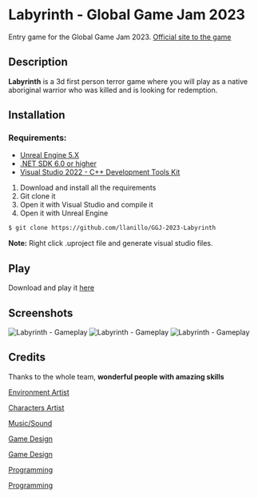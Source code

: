 # Labyrinth - Global Game Jam 2023

Entry game for the Global Game Jam 2023. [Official site to the game](https://globalgamejam.org/2023/games/nuwasir-4)

## Description
**Labyrinth** is a 3d first person terror game where you will play as a native 
aboriginal warrior who was killed and is looking for redemption.

## Installation

### Requirements:
- [Unreal Engine 5.X](https://www.unrealengine.com/en-US/download)
- [.NET SDK 6.0 or higher](https://dotnet.microsoft.com/en-us/download)
- [Visual Studio 2022 - C++ Development Tools Kit](https://visualstudio.microsoft.com/en/vs/community/)

1. Download and install all the requirements
2. Git clone it
3. Open it with Visual Studio and compile it
4. Open it with Unreal Engine

```bash
$ git clone https://github.com/llanillo/GGJ-2023-Labyrinth
```
**Note:** Right click .uproject file and generate visual studio files.

## Play
Download and play it [here](https://globalgamejam.org/2023/games/nuwasir-4)


## Screenshots
![Labyrinth - Gameplay](Screenshots/Gameplay1.png)
![Labyrinth - Gameplay](Screenshots/Gameplay2.png)
![Labyrinth - Gameplay](Screenshots/Gameplay3.png)

## Credits
Thanks to the whole team, **wonderful people with amazing skills**

[Environment Artist](https://www.instagram.com/onlinelova_/)

[Characters Artist](https://www.linkedin.com/in/fede-gramajo-68741a143/)

[Music/Sound](https://www.instagram.com/fonts.tg/)

[Game Design](https://linkedin.com/in/maria-fabiola-vilera-anuares-05730b225)

[Game Design](Juan)

[Programming](https://github.com/MarianoGirbau)

[Programming](https://github.com/FNMariani)

